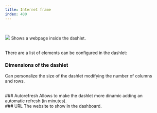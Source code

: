 ```yaml
---
title: Internet frame
index: 400
---
```


    
<br />

<img src="/static/images/icons/webservice.png" /> Shows a webpage inside the dashlet.


<br />
There are a list of elements can be configured in the dashlet:


### Dimensions of the dashlet
Can personalize the size of the dashlet modifying the number of columns and rows.

<br />
### Autorefresh
Allows to make the dashlet more dinamic adding an automatic refresh (in minutes).


<br />
### URL
The website to show in the dashboard.